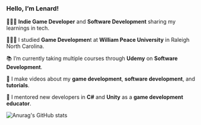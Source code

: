 ### Hello, I’m Lenard!

👨🏾‍💻 **Indie Game Developer** and **Software Development** sharing my learnings in tech.

👨🏾‍🎓 I studied **Game Developmen**t at **William Peace University** in Raleigh North Carolina. 

📚 I’m currently taking multiple courses through **Udemy** on **Software Development**.

🎨 I make videos about my **game development**, **software development**, and **tutorials**.

🏫 I mentored new developers in **C#** and **Unity** as a **game development educator**.

  ![Anurag's GitHub stats](https://github-readme-stats.vercel.app/api?username=lsclarke&show_icons=true&theme=neon)

